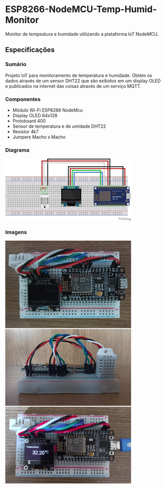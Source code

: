 # ESP8266-NodeMCU-Temp-Humid-Monitor
Monitor de tempeatura e humidade utilizando a plataforma IoT NodeMCU.

## Especificações

### Sumário
Projeto IoT para monitoramento de temperatura e humidade. Obtém os dados através de um sensor DHT22 que são exibidos em um display OLED e publicados na internet das coisas através de um serviço MQTT.

### Componentes
* Módulo Wi-Fi ESP8266 NodeMcu
* Display OLED 64x128
* Protoboard 400
* Sensor de temperatura e de umidade DHT22
* Resistor 4k7
* Jumpers Macho x Macho

### Diagrama

![Diagrama Circuito](img/diagrama0.png)

### Imagens
![Foto Protótipo](img/prototipo0.png)
![Foto Protótipo](img/prototipo1.png)
<img src="img/prototipo2.png" alt="Foto Protótipo" width="400" height="243">
